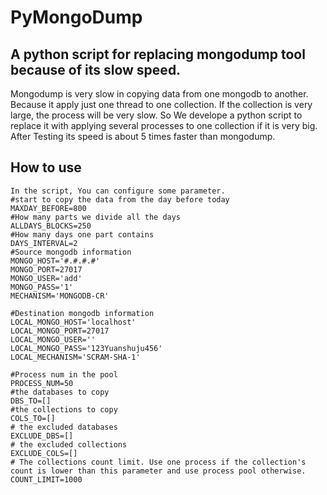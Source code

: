 # PyMongoDump
## A python script for replacing mongodump tool because of its slow speed.
  Mongodump is very slow in copying data from one mongodb to another. Because it apply just one thread to one collection. If the collection is very large, the process will be very slow.
  So We develope a python script to replace it with applying several processes to one collection if it is very big. After Testing its speed is about 5 times faster than mongodump.
## How to use
    In the script, You can configure some parameter.
    #start to copy the data from the day before today
    MAXDAY_BEFORE=800 
    #How many parts we divide all the days
    ALLDAYS_BLOCKS=250
    #How many days one part contains 
    DAYS_INTERVAL=2
    #Source mongodb information
    MONGO_HOST='#.#.#.#' 
    MONGO_PORT=27017
    MONGO_USER='add'
    MONGO_PASS='1'
    MECHANISM='MONGODB-CR'
    
    #Destination mongodb information
    LOCAL_MONGO_HOST='localhost'
    LOCAL_MONGO_PORT=27017
    LOCAL_MONGO_USER=''
    LOCAL_MONGO_PASS='123Yuanshuju456'
    LOCAL_MECHANISM='SCRAM-SHA-1'

    #Process num in the pool
    PROCESS_NUM=50
    #the databases to copy
    DBS_TO=[]
    #the collections to copy
    COLS_TO=[]
    # the excluded databases
    EXCLUDE_DBS=[]
    # the excluded collections
    EXCLUDE_COLS=[]
    # The collections count limit. Use one process if the collection's count is lower than this parameter and use process pool otherwise. 
    COUNT_LIMIT=1000

